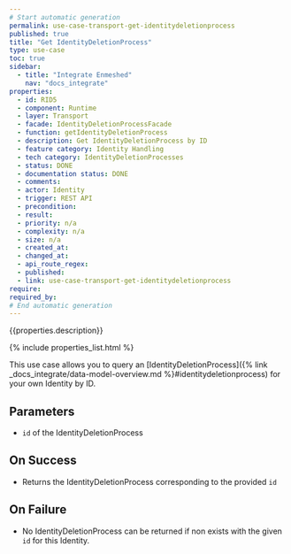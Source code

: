 ```yaml
---
# Start automatic generation
permalink: use-case-transport-get-identitydeletionprocess
published: true
title: "Get IdentityDeletionProcess"
type: use-case
toc: true
sidebar:
  - title: "Integrate Enmeshed"
    nav: "docs_integrate"
properties:
  - id: RID5
  - component: Runtime
  - layer: Transport
  - facade: IdentityDeletionProcessFacade
  - function: getIdentityDeletionProcess
  - description: Get IdentityDeletionProcess by ID
  - feature category: Identity Handling
  - tech category: IdentityDeletionProcesses
  - status: DONE
  - documentation status: DONE
  - comments:
  - actor: Identity
  - trigger: REST API
  - precondition:
  - result:
  - priority: n/a
  - complexity: n/a
  - size: n/a
  - created_at:
  - changed_at:
  - api_route_regex:
  - published:
  - link: use-case-transport-get-identitydeletionprocess
require:
required_by:
# End automatic generation
---
```


{{properties.description}}

{% include properties_list.html %}

This use case allows you to query an [IdentityDeletionProcess]({% link _docs_integrate/data-model-overview.md %}#identitydeletionprocess) for your own Identity by ID.

## Parameters

- `id` of the IdentityDeletionProcess

## On Success

- Returns the IdentityDeletionProcess corresponding to the provided `id`

## On Failure

- No IdentityDeletionProcess can be returned if non exists with the given `id` for this Identity.
